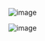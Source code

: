 
![image](https://github.com/user-attachments/assets/46c7c005-b4ad-4199-adf3-c22e963b0086)


![image](https://github.com/user-attachments/assets/d7908a97-4aa2-4999-8f88-1313be2232bf)
